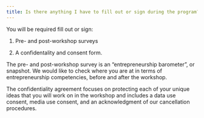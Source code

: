 ```yaml
---
title: Is there anything I have to fill out or sign during the program?
---
```


You will be required fill out or sign:

1. Pre- and post-workshop surveys

2. A confidentality and consent form.

The pre- and post-workshop survey is an “entrepreneurship barometer”, or snapshot. We would like to check where you are at in terms of entrepreneurship competencies, before and after the workshop.

The confidentiality agreement focuses on protecting each of your unique ideas that you will work on in the workshop and includes a data use consent, media use consent, and an acknowledgment of our cancellation procedures.
